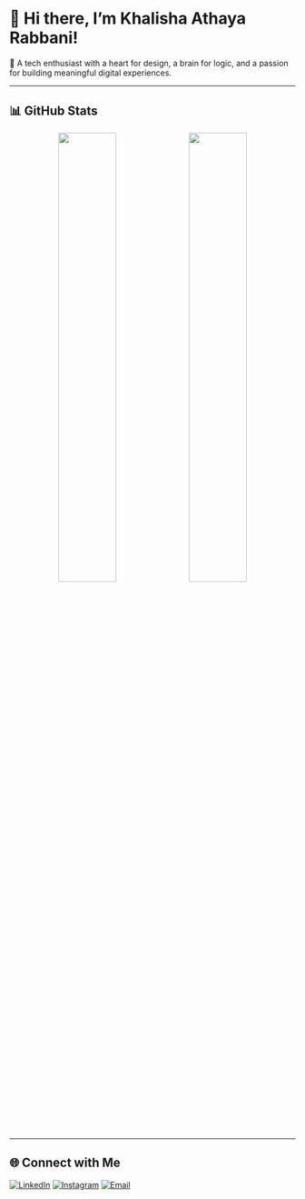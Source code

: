 # 👋 Hi there, I’m Khalisha Athaya Rabbani!

🌸 A tech enthusiast with a heart for design, a brain for logic, and a passion for building meaningful digital experiences.

---

## 📊 GitHub Stats

<p align="center">
  <img src="https://github-readme-stats.vercel.app/api?username=Khalll75&show_icons=true&theme=gruvbox_light&hide_title=true" width="45%"/>
  <img src="https://github-readme-stats.vercel.app/api/top-langs/?username=Khalll75&layout=compact&theme=gruvbox_light&hide_title=true" width="45%"/>
</p>

---

## 🌐 Connect with Me
[![LinkedIn](https://img.shields.io/badge/-LinkedIn-blue?style=flat-square&logo=linkedin&logoColor=white)](https://www.linkedin.com/in/khalisha7524/)
[![Instagram](https://img.shields.io/badge/-Instagram-E4405F?style=flat-square&logo=instagram&logoColor=white)](https://www.instagram.com/75khalisha/)
[![Email](https://img.shields.io/badge/-Email-D14836?style=flat-square&logo=gmail&logoColor=white)](mailto:khalishaathaya04@gmail.com)
